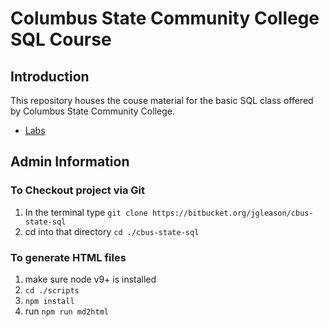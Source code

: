 # Columbus State Community College SQL Course #

## Introduction ##

This repository houses the couse material for the basic SQL class offered by Columbus State Community College.

* [Labs](./labs/README.md)

## Admin Information ##

### To Checkout project via Git

1. In the terminal type `git clone https://bitbucket.org/jgleason/cbus-state-sql`
2. cd into that directory `cd ./cbus-state-sql`

### To generate HTML files ###

1. make sure node v9+ is installed  
2. `cd ./scripts`
3. `npm install` 
4. run `npm run md2html` 
